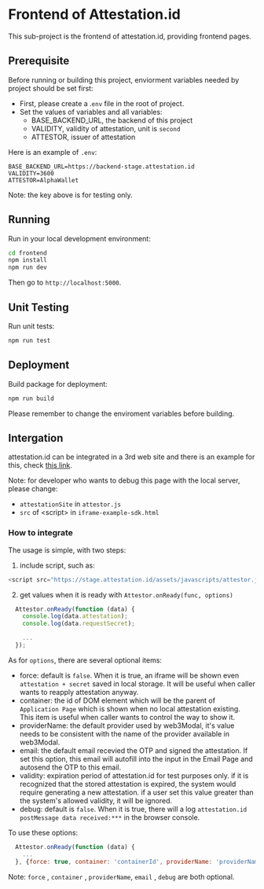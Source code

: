 # Frontend of Attestation.id

This sub-project is the frontend of attestation.id, providing frontend pages.

## Prerequisite

Before running or building this project, enviorment variables needed by project should be set first:

- First, please create a .`env` file in the root of project.
- Set the values of variables and all variables:
  - BASE_BACKEND_URL, the backend of this project
  - VALIDITY, validity of attestation, unit is `second`
  - ATTESTOR, issuer of attestation

Here is an example of `.env`:

```
BASE_BACKEND_URL=https://backend-stage.attestation.id
VALIDITY=3600
ATTESTOR=AlphaWallet
```

Note: the key above is for testing only.

## Running

Run in your local development environment:

```bash
cd frontend
npm install
npm run dev
```

Then go to `http://localhost:5000`.

## Unit Testing

Run unit tests:

```bash
npm run test
```

## Deployment

Build package for deployment:

```bash
npm run build
```

Please remember to change the enviroment variables before building.

## Intergation

attestation.id can be integrated in a 3rd web site and there is an example for this, check [this link](public/iframe-example-sdk.html).

Note: for developer who wants to debug this page with the local server, please change:

- `attestationSite` in `attestor.js`
- `src` of \<script\> in `iframe-example-sdk.html`

### How to integrate

The usage is simple, with two steps:

1. include script, such as:

```js
<script src="https://stage.attestation.id/assets/javascripts/attestor.js"></script>
```

2. get values when it is ready with `Attestor.onReady(func, options)`

```js
  Attestor.onReady(function (data) {
    console.log(data.attestation);
    console.log(data.requestSecret);

    ...
  });
```

As for `options`, there are several optional items:

- force: default is `false`. When it is true, an iframe will be shown even `attestation + secret` saved in local storage. It will be useful when caller wants to reapply attestation anyway.
- container: the id of DOM element which will be the parent of `Application Page` which is shown when no local attestation existing. This item is useful when caller wants to control the way to show it.
- providerName: the default provider used by web3Modal, it's value needs to be consistent with the name of the provider available in web3Modal.
- email: the default email recevied the OTP and signed the attestation. If set this option, this email will autofill into the input in the Email Page and autosend the OTP to this email.
- validity: expiration period of attestation.id for test purposes only. if it is recognized that the stored attestation is expired, the system would require generating a new attestation. if a user set this value greater than the system's allowed validity, it will be ignored.
- debug: default is `false`. When it is true, there will a log `attestation.id postMessage data received:***` in the browser console.

To use these options:

```js
  Attestor.onReady(function (data) {
    ...
  }, {force: true, container: 'containerId', providerName: 'providerName', email:'test@test.com', debug:true});
```

Note: `force` , `container` , `providerName`, `email` , `debug` are both optional.
